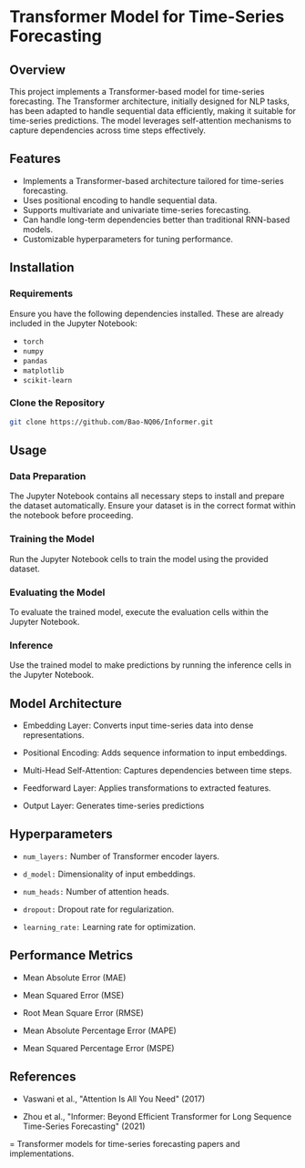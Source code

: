 # Transformer Model for Time-Series Forecasting

## Overview

This project implements a Transformer-based model for time-series forecasting. The Transformer architecture, initially designed for NLP tasks, has been adapted to handle sequential data efficiently, making it suitable for time-series predictions. The model leverages self-attention mechanisms to capture dependencies across time steps effectively.

## Features

- Implements a Transformer-based architecture tailored for time-series forecasting.
- Uses positional encoding to handle sequential data.
- Supports multivariate and univariate time-series forecasting.
- Can handle long-term dependencies better than traditional RNN-based models.
- Customizable hyperparameters for tuning performance.

## Installation

### Requirements

Ensure you have the following dependencies installed. These are already included in the Jupyter Notebook:

- `torch`
- `numpy`
- `pandas`
- `matplotlib`
- `scikit-learn`

### Clone the Repository

```bash
git clone https://github.com/Bao-NQ06/Informer.git
```

## Usage
### Data Preparation
The Jupyter Notebook contains all necessary steps to install and prepare the dataset automatically. Ensure your dataset is in the correct format within the notebook before proceeding.

### Training the Model
Run the Jupyter Notebook cells to train the model using the provided dataset.

### Evaluating the Model
To evaluate the trained model, execute the evaluation cells within the Jupyter Notebook.

### Inference
Use the trained model to make predictions by running the inference cells in the Jupyter Notebook.


## Model Architecture

- Embedding Layer: Converts input time-series data into dense representations.

- Positional Encoding: Adds sequence information to input embeddings.

- Multi-Head Self-Attention: Captures dependencies between time steps.

- Feedforward Layer: Applies transformations to extracted features.

- Output Layer: Generates time-series predictions

## Hyperparameters

- `num_layers:` Number of Transformer encoder layers.

- `d_model:` Dimensionality of input embeddings.

- `num_heads:` Number of attention heads.

- `dropout:` Dropout rate for regularization.

- `learning_rate:` Learning rate for optimization.

## Performance Metrics

- Mean Absolute Error (MAE)

- Mean Squared Error (MSE)

- Root Mean Square Error (RMSE)

- Mean Absolute Percentage Error (MAPE)

- Mean Squared Percentage Error (MSPE)

## References

- Vaswani et al., "Attention Is All You Need" (2017)

- Zhou et al., "Informer: Beyond Efficient Transformer for Long Sequence Time-Series Forecasting" (2021)

= Transformer models for time-series forecasting papers and implementations.
